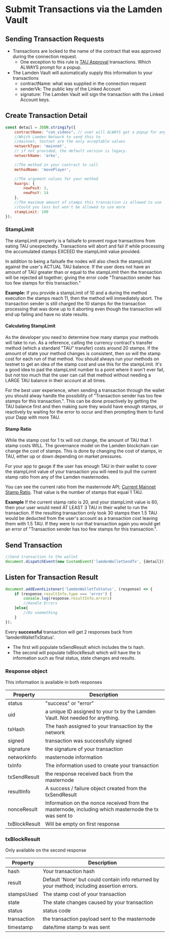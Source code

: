 # Submit Transactions via the Lamden Vault

## Sending Transaction Requests
- Transactions are locked to the name of the contract that was approved during the connection request.
    - One exception to this rule is <u>[TAU Approval](/docs/develop/wallet_api/approval_transactions)</u> transactions. Which ALWAYS prompt for a popup.
- The Lamden Vault will automatically supply this information to your transactions
    - contractName: what was supplied in the connection request
    - senderVk: The public key of the Linked Account
    - signature: The Lamden Vault will sign the transaction with the Linked Account keys.

## Create Transaction Detail
```javascript
const detail = JSON.stringify({
    contractName: "con_videos", // user will ALWAYS get a popup for any contracts that are different than the approved contract from your connection request 
    //Which Lamden Network to send this to
    //mainnet, testnet are the only acceptable values
    networkType: 'mainnet', 
    // if not provided, the default version is legacy. 
    networkName: 'arko',

    //The method in your contract to call
    methodName: 'movePlayer', 

    //The argument values for your method
    kwargs: {
        newPosX: 3,
        newPosY: 14
    }, 
    //The maximum amount of stamps this transaction is allowed to use
    //Could you less but won't be allowed to use more
    stampLimit: 100
});
```

### StampLimit
The stampLimit property is a failsafe to prevent rogue transactions from eating TAU unexpectedly.
Transactions will abort and fail if while processing the accumulated stamps EXCEED the stampLimit value provided.

In addition to being a failsafe the nodes will also check the stampLimit against the user's ACTUAL TAU balance.  If the user does not have an amount of TAU greater than or equal to the stampLimit then the transaction will be rejected all together; giving the error code "Transaction sender has too few stamps for this transaction."

**Example:**  If you provide a stampLimit of 10 and a during the method execution the stamps reach 11, then the method will immediately abort. The transaction sender is still charged the 10 stamps for the transaction processing that was done up to it aborting even though the transaction will end up failing and have no state results.

#### Calculating StampLimit
As the developer you need to determine how many stamps your methods will take to run.  As a reference, calling the currency contract's transfer method (which a standard "TAU" transfer) costs around 20 stamps. If the amount of state your method changes is consistent, then so will the stamp cost for each run of that method. You should always run your methods on testnet to get an idea of the stamp cost and use this for the stampLimit. It's a good idea to pad the stampLimit number to a point where it won't ever fail, but not too much that the user can call that method without needing a LARGE TAU balance in their account at all times.

For the best user experience, when sending a transaction through the wallet you should alway handle the possibility of "Transaction sender has too few stamps for this transaction.".  This can be done proactively by getting the TAU balance first and then making sure they would have enough stamps, or reactively by waiting for the error to occur and then prompting them to fund your Dapp with more TAU.

#### Stamp Ratio

While the stamp cost for 1 tx will not change, the amount of TAU that 1 stamp costs WILL.  The governance model on the Lamden blockchain can change the cost of stamps. This is done by changing the cost of stamps, in TAU, either up or down depending on market pressures.

For your app to gauge if the user has enough TAU in their wallet to cover the stampLimit value of your transaction you will need to pull the current stamp ratio from any of the Lamden masternodes.

You can see the current ratio from the masternode API; <u>[Current Mainnet Stamp Ratio](https://masternode-01.lamden.io/contracts/stamp_cost/S?key=value)</u>. That value is the number of stamps that equal 1 TAU.

**Example** If the current stamp ratio is 20, and your stampLimit value is 60, then your user would need AT LEAST 3 TAU in their wallet to run the transaction.  If the resulting transaction only took 30 stamps then 1.5 TAU would be deducted from the user's account as a transaction cost leaving them with 1.5 TAU. If they were to run that transaction again you would get an error of "Transaction sender has too few stamps for this transaction.".


## Send Transaction
```javascript
//Send transaction to the wallet
document.dispatchEvent(new CustomEvent('lamdenWalletSendTx', {detail}));
```

## Listen for Transaction Result
```javascript
document.addEventListener('lamdenWalletTxStatus', (response) => {
    if (response.resultInfo.type === 'error') {
        console.log(response.resultInfo.errors)
        //Handle Errors
    }else{
        //Do soemething
    } 
});
```

Every **successful** transaction will get 2 responses back from 'lamdenWalletTxStatus'.

- The first will populate txSendResult which includes the tx hash.
- The second will populate txBlockResult which will have the tx information such as final status, state changes and results.

### Response object
This information is available in both responses

| Property | Description |
| ------------- | -----|
| status | "success" or "error"|
| uid | a unique ID assigned to your tx by the Lamden Vault.  Not needed for anything. |
| txHash | The hash assigned to your transaction by the network |
| signed | transaction was successfully signed |
| signature | the signature of your transaction |
| networkInfo | masternode information |
| txInfo | The information used to create your transaction |
| txSendResult | the response received back from the masternode |
| resultInfo | A success / failure object created from the txSendResult |
| nonceResult | Information on the nonce received from the masternode, including which masternode the tx was sent to |
| txBlockResult | Will be empty on first response |

### txBlockResult
Only available on the second response

| Property | Description |
| ------------- | -----|
|hash | Your transaction hash |
|result | Default 'None' but could contain info returned by your method; including assertion errors. |
|stampsUsed | The stamp cost of your transaction |
|state | The state changes caused by your transaction |
|status | status code |
|transaction | the transaction payload sent to the masternode |
|timestamp | date/time stamp tx was sent|
